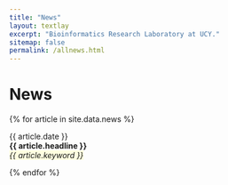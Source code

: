 ```yaml
---
title: "News"
layout: textlay
excerpt: "Bioinformatics Research Laboratory at UCY."
sitemap: false
permalink: /allnews.html
---
```





# News

{% for article in site.data.news %}

<p>{{ article.date }} <br>
<b>{{ article.headline }}</b><br>
<em style="background-color: lightyellow;">{{ article.keyword }}</em></p>
{% endfor %}
